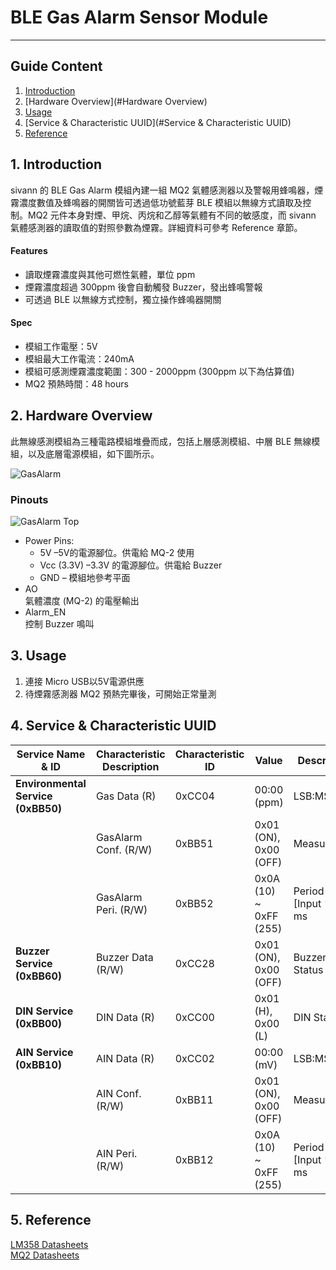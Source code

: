 # BLE Gas Alarm Sensor Module 
---  

## Guide Content  

1. [Introduction](#Introduction)  
2. [Hardware Overview](#Hardware Overview)  
3. [Usage](#Usage)  
4. [Service & Characteristic UUID](#Service & Characteristic UUID)  
5. [Reference](#Reference)  


<a name="Introduction"></a>
## 1. Introduction  

sivann 的 BLE Gas Alarm 模組內建一組 MQ2 氣體感測器以及警報用蜂鳴器，煙霧濃度數值及蜂鳴器的開關皆可透過低功號藍芽 BLE 模組以無線方式讀取及控制。MQ2 元件本身對煙、甲烷、丙烷和乙醇等氣體有不同的敏感度，而 sivann 氣體感測器的讀取值的對照參數為煙霧。詳細資料可參考 Reference 章節。  

#### Features  
 * 讀取煙霧濃度與其他可燃性氣體，單位 ppm  
 * 煙霧濃度超過 300ppm 後會自動觸發 Buzzer，發出蜂鳴警報  
 * 可透過 BLE 以無線方式控制，獨立操作蜂鳴器開關  

#### Spec  
 * 模組工作電壓：5V  
 * 模組最大工作電流：240mA  
 * 模組可感測煙霧濃度範圍：300 - 2000ppm (300ppm 以下為估算值)  
 * MQ2 預熱時間：48 hours  


<a name="Hardware Overview"></a>
## 2. Hardware Overview  

此無線感測模組為三種電路模組堆疊而成，包括上層感測模組、中層 BLE 無線模組，以及底層電源模組，如下圖所示。  

![GasAlarm](http://i.imgur.com/b48dpg1l.png "GasAlarm")  

### Pinouts  
![GasAlarm Top](http://i.imgur.com/AMoCMcBm.png "GasAlarm Top")  

* Power Pins:  
  * 5V –5V的電源腳位。供電給 MQ-2 使用  
  * Vcc (3.3V) –3.3V 的電源腳位。供電給 Buzzer  
  * GND – 模組地參考平面  
* AO  
  氣體濃度 (MQ-2) 的電壓輸出  
* Alarm_EN  
  控制 Buzzer 鳴叫  

<a name="Usage"></a>
## 3. Usage  

1. 連接 Micro USB以5V電源供應  
2. 待煙霧感測器 MQ2 預熱完畢後，可開始正常量測  


<a name="Service & Characteristic UUID"></a>
## 4. Service & Characteristic UUID  

|        Service Name & ID             |  Characteristic Description  |  Characteristic ID  |  Value                   |  Description               |  
|--------------------------------------|------------------------------|---------------------|--------------------------|----------------------------|  
|  **Environmental Service (0xBB50)**  |  Gas Data (R)                |  0xCC04             |  00:00 (ppm)             |  LSB:MSB                   |  
|                                      |  GasAlarm Conf. (R/W)        |  0xBB51             |  0x01 (ON), 0x00 (OFF)   |  Measurement               |  
|                                      |  GasAlarm Peri. (R/W)        |  0xBB52             |  0x0A (10) ~ 0xFF (255)  |  Period = [Input * 10] ms  |  
|  **Buzzer Service (0xBB60)**         |  Buzzer Data (R/W)           |  0xCC28             |  0x01 (ON), 0x00 (OFF)   |  Buzzer Status             |  
|  **DIN Service (0xBB00)**            |  DIN Data (R)                |  0xCC00             |  0x01 (H), 0x00 (L)      |  DIN Status                |  
|  **AIN Service (0xBB10)**            |  AIN Data (R)                |  0xCC02             |  00:00 (mV)              |  LSB:MSB                   |  
|                                      |  AIN Conf. (R/W)             |  0xBB11             |  0x01 (ON), 0x00 (OFF)   |  Measurement               |  
|                                      |  AIN Peri. (R/W)             |  0xBB12             |  0x0A (10) ~ 0xFF (255)  |  Period = [Input * 10] ms  |  


<a name="Reference"></a>
## 5. Reference  

[LM358 Datasheets](http://www.ti.com/lit/ds/symlink/lm358.pdf "LM358")  
[MQ2 Datasheets](http://www.buyic.com.tw/datasheet/0113004018/data.rar "MQ2")  
